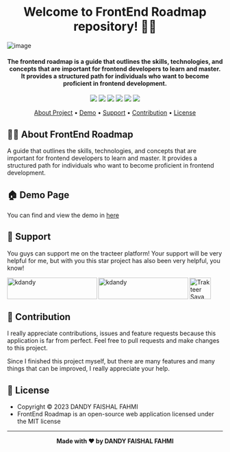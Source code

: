 <h1 align="center">Welcome to FrontEnd Roadmap repository! 👋🏻</h1>

![image](https://github.com/kdandy/FrontEnd-Roadmap/assets/50922642/6a938ac5-b2ba-4c8b-b493-7023f1e8e653)

<p></p>

<h4 align="center">The frontend roadmap is a guide that outlines the skills, technologies, and concepts that are important for frontend developers to learn and master. It provides a structured path for individuals who want to become proficient in frontend development.
</h4>

<p></p>

<p align="center">
	<img src="https://img.shields.io/github/issues/kdandy/FrontEnd-Roadmap?style=flat-square">
	<img src="https://img.shields.io/github/stars/kdandy/FrontEnd-Roadmap?style=flat-square"> 
	<img src="https://img.shields.io/github/forks/kdandy/FrontEnd-Roadmap?style=flat-square">
	<img src="https://img.shields.io/github/license/kdandy/FrontEnd-Roadmap?style=flat-square">
	<img src="https://img.shields.io/badge/maintained%3F-no-red.svg?style=flat-square">
	<img src="https://img.shields.io/github/followers/kdandy.svg?style=flat-square&label=followers">
</p>

<p align="center">
  <a href="#about">About Project</a> •
  <a href="#demo">Demo</a> •
  <a href="#support">Support</a> •
  <a href="#contribution">Contribution</a> •
  <a href="#license">License</a>
</p>

<p></p>

<h2 id="about">🐱‍🏍 About FrontEnd Roadmap</h2>
A guide that outlines the skills, technologies, and concepts that are important for frontend developers to learn and master. It provides a structured path for individuals who want to become proficient in frontend development.

<p></p>

<h2 id="demo">🏠 Demo Page</h2>

You can find and view the demo in [here](https://front-end-roadmap.vercel.app)

<p></p>

<h2 id="support">💌 Support</h2>

You guys can support me on the tracteer platform! Your support will be very helpful for me, but with you this star project has also been very helpful, you know!

<p></p>

<a href="https://trakteer.id/kdandy" target="_blank"><img id="wse-buttons-preview" src="https://cdn.trakteer.id/images/embed/trbtn-red-5.png" height="50" style="border:0px;height:50px;" alt="Trakteer Saya"></a><a href="https://www.buymeacoffee.com/kdandy"> <img align="left" src="https://cdn.buymeacoffee.com/buttons/v2/default-yellow.png" height="50" width="210" alt="kdandy" /></a><a href="https://ko-fi.com/kdandy"> <img align="left" src="https://cdn.ko-fi.com/cdn/kofi3.png?v=3" height="50" width="210" alt="kdandy" /></a><p></p>

<h2 id="contribution">🤝 Contribution</h2>

I really appreciate contributions, issues and feature requests because this application is far from perfect. Feel free to pull requests and make changes to this project.

Since I finished this project myself, but there are many features and many things that can be improved, I really appreciate your help.

<p></p>

<h2 id="license">📝 License</h2>

- Copyright © 2023 DANDY FAISHAL FAHMI
- FrontEnd Roadmap is an open-source web application licensed under the MIT license

---

**<p align="center">Made with ❤️ by DANDY FAISHAL FAHMI</p>**
